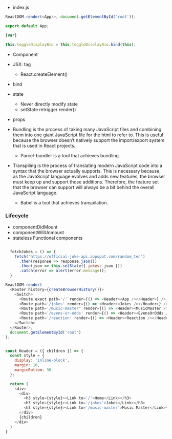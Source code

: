 
- index.js
```js
ReactDOM.render(<App/>, document.getElementById('root'));

export default App;

{var}

this.toggleDisplayBio = this.toggleDisplayBio.bind(this);
```
- Component
- JSX: tag
  - React.createElement()
- bind
- state
  - Never  directly modify state
  - setState retrigger render()
- props

- Bundling is the process of taking many JavaScript files and combining them into one giant JavaScript file for the html to refer to. This is useful because the browser doesn’t natively support the import/export system that is used in React projects.
  - Parcel-bundler is a tool that achieves bundling.

- Transpiling is the process of translating modern JavaScript code into a syntax that the browser actually supports. This is necessary because, as the JavaScript language evolves and adds new features, the browser must keep up and support those additions. Therefore, the feature set that the browser can support will always be a bit behind the overall JavaScript language.
  - Babel is a tool that achieves transpilation.

### Lifecycle 
- componentDidMount
- componentWillUnmount
- stateless Functional components
```js

  fetchJokes = () => {
    fetch('https://official-joke-api.appspot.com/random_ten')
      .then(response => response.json())
      .then(json => this.setState({ jokes: json }))
      .catch(error => alert(error.message));
  }

ReactDOM.render(
  <Router history={createBrowserHistory()}>
    <Switch>
      <Route exact path='/' render={() => <Header><App /></Header>} />
      <Route path='/jokes' render={() => <Header><Jokes /></Header>} />
      <Route path='/music-master' render={() => <Header><MusicMaster /></Header>} />
      <Route path='/evens-or-odds' render={() => <Header><EvensOrOdds /></Header>} />
      <Route path='/reaction' render={() => <Header><Reaction /></Header>} />
    </Switch>
  </Router>,
  document.getElementById('root')
);


const Header = ({ children }) => {
  const style = {
    display: 'inline-block',
    margin: 10,
    marginBottom: 30
  };

  return (
    <div>
      <div>
        <h3 style={style}><Link to='/'>Home</Link></h3>
        <h3 style={style}><Link to='/jokes'>Jokes</Link></h3>
        <h3 style={style}><Link to='/music-master'>Music Master</Link></h3>
      </div>
      {children}
    </div>
  )
}
```



